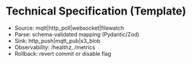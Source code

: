 # Technical Specification (Template)
- Source: mqtt|http_poll|websocket|filewatch
- Parse: schema-validated mapping (Pydantic/Zod)
- Sink: http_push|mqtt_pub|s3_blob
- Observability: /healthz, /metrics
- Rollback: revert commit or disable flag
